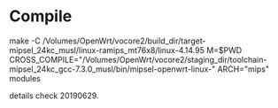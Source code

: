 # Compile

make -C /Volumes/OpenWrt/vocore2/build_dir/target-mipsel_24kc_musl/linux-ramips_mt76x8/linux-4.14.95 M=$PWD CROSS_COMPILE="/Volumes/OpenWrt/vocore2/staging_dir/toolchain-mipsel_24kc_gcc-7.3.0_musl/bin/mipsel-openwrt-linux-" ARCH="mips" modules

details check 20190629.
